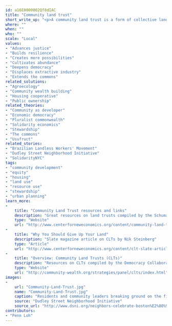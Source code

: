 ```yaml
---
id: a16E0000002Qf8dIAC
title: "Community land trust"
short_write_up: "<p>A community land trust is a form of collective land ownership that prioritizes community uses of the land, promoting affordable and cooperative housing, sustainable agriculture, and other uses not fully valued by the market. Community land trusts are nonprofits that typically have a three-part board, representing leaseholders, the surrounding community, and the broader public interest. The trust owns and stewards the land in perpetuity and leases the land to homeowners, farmers, and businesses, who must comply with terms set by the community land trust, such as preserving affordability. The first community land trust was established in 1969 in Georgia to secure land for black farmers; there are now almost 250 land trusts in nearly every U.S. state, and many more around the world.</p>"
where: ""
when: ""
who: ""
scale: "Local"
values:
- "Advances justice"
- "Builds resilience"
- "Creates more possibilities"
- "Cultivates abundance"
- "Deepens democracy"
- "Displaces extractive industry"
- "Extends the commons"
related_solutions:
- "Agroecology"
- "Community wealth building"
- "Housing cooperative"
- "Public ownership"
related_theories:
- "Community as developer"
- "Economic democracy"
- "Pluralist commonwealth"
- "Solidarity economics"
- "Stewardship"
- "The commons"
- "Usufruct"
related_stories:
- "Brazilian Landless Workers' Movement"
- "Dudley Street Neighborhood Initiative"
- "SolidarityNYC"
tags:
- "community development"
- "equity"
- "housing"
- "land use"
- "resource use"
- "stewardship"
- "urban planning"
learn_more:
-
    title: "Community Land Trust resources and links"
    description: "Great resources on land trusts compiled by the Schumacher Center for a New Economics"
    type: "Website"
    url: "http://www.centerforneweconomics.org/content/community-land-trusts"
-
    title: "Why You Should Give Up Your Land"
    description: "Slate magazine article on CLTs by Nik Steinberg"
    type: "Article"
    url: "http://www.centerforneweconomics.org/content/clt-slate-article"
-
    title: "Overview: Community Land Trusts (CLTs)"
    description: "Resources on CLTs compiled by the Democracy Collaborative"
    type: "Website"
    url: "http://community-wealth.org/strategies/panel/clts/index.html"
images:
-
    url: "Community-Land-Trust.jpg"
    name: "Community-Land-Trust.jpg"
    caption: "Residents and community leaders breaking ground on the first urban farm in Boston &#8212; owned by Dudley Neighbors Inc., a community land trust"
    source: "Dudley Street Neighborhood Initiative"
    source_url: "http://www.dsni.org/neighbors-celebrate-boston%E2%80%99s-first-commercial-farm"
contributors:
- "Penn Loh"
---
```

